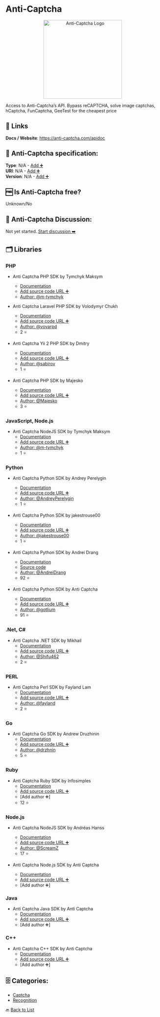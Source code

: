# Anti-Captcha
<p align="center">
    <img width="256" src="https://raw.githubusercontent.com/apis-list/apis-list/main/apis/anti-captcha/logo_256x256.png" alt="Anti-Captcha Logo"/>
</p>
Access to Anti-Captcha’s API. Bypass reCAPTCHA, solve image captchas, hCaptcha, FunCaptcha, GeeTest for the cheapest price

##  🔗 Links
**Docs / Website**: https://anti-captcha.com/apidoc

## 🧬 Anti-Captcha specification:
**Type**: N/A - [Add ➕](https://github.com/apis-list/apis-list/edit/main/apis-list.yaml)  
**URI**: N/A - [Add ➕](https://github.com/apis-list/apis-list/edit/main/apis-list.yaml)  
**Version**: N/A - [Add ➕](https://github.com/apis-list/apis-list/edit/main/apis-list.yaml)

## 🆓 Is Anti-Captcha free?
 Unknown/No 

## 💬 Anti-Captcha Discussion:
Not yet started. [Start discussion ➡️](https://github.com/apis-list/apis-list/discussions/new)

## 🗂️ Libraries
### PHP
- Anti Captcha PHP SDK by Tymchyk Maksym
    - [Documentation](https://github.com/m-tymchyk/php-anticaptcha-v2)
    - [Add source code URL ➕]()
    - [Author: @m-tymchyk](https://github.com/m-tymchyk)

- Anti Captcha Laravel PHP SDK by Volodymyr Chukh
    - [Documentation](https://github.com/vovarpd/laravel-anticaptcha)
    - [Add source code URL ➕]()
    - [Author: @vovarpd](https://github.com/vovarpd)
    - 2 ⭐

- Anti Captcha Yii 2 PHP SDK by Dmitry
    - [Documentation](https://github.com/sabirov/yii2-AntiCaptcha)
    - [Add source code URL ➕]()
    - [Author: @sabirov](https://github.com/sabirov)
    - 1 ⭐

- Anti Captcha PHP SDK by Majesko
    - [Documentation](https://github.com/Majesko/anti-captcha)
    - [Add source code URL ➕]()
    - [Author: @Majesko](https://github.com/Majesko)
    - 3 ⭐

### JavaScript, Node.js
- Anti Captcha NodeJS SDK by Tymchyk Maksym
    - [Documentation](https://github.com/m-tymchyk/resolve-anticaptcha)
    - [Add source code URL ➕]()
    - [Author: @m-tymchyk](https://github.com/m-tymchyk)
    - 1 ⭐

### Python
- Anti Captcha Python SDK by Andrey Perelygin
    - [Documentation](https://github.com/AndreyPerelygin/anticaptcha)
    - [Add source code URL ➕]()
    - [Author: @AndreyPerelygin](https://github.com/AndreyPerelygin)
    - 1 ⭐

- Anti Captcha Python SDK by jakestrouse00
    - [Documentation](https://github.com/jakestrouse00/AntiCaptcha-python-wrapper)
    - [Add source code URL ➕]()
    - [Author: @jakestrouse00](https://github.com/jakestrouse00)
    - 1 ⭐

- Anti Captcha Python SDK by Andrei Drang
    - [Documentation](https://github.com/AndreiDrang/python3-anticaptcha)
    - [Source code](https://pypi.org/project/python3-anticaptcha/1.2.5/)
    - [Author: @AndreiDrang](https://github.com/AndreiDrang)
    - 92 ⭐

- Anti Captcha Python SDK by Anti Captcha
    - [Documentation](https://github.com/gotlium/antigate/tree/master/docs)
    - [Add source code URL ➕]()
    - [Author: @gotlium](https://github.com/gotlium)
    - 91 ⭐

### .Net, C#
- Anti Captcha .NET SDK by Mikhail
    - [Documentation](https://github.com/Shifu462/AnticaptchaNet)
    - [Add source code URL ➕]()
    - [Author: @Shifu462](https://github.com/Shifu462)
    - 2 ⭐

### PERL
- Anti Captcha Perl SDK by Fayland Lam
    - [Documentation](https://github.com/fayland/perl-WebService-AntiCaptcha)
    - [Add source code URL ➕]()
    - [Author: @fayland](https://github.com/fayland)
    - 2 ⭐

### Go
- Anti Captcha Go SDK by Andrew Druzhinin
    - [Documentation](https://github.com/drzhnin/go-anti-captcha)
    - [Add source code URL ➕]()
    - [Author: @drzhnin](https://github.com/drzhnin)
    - 5 ⭐

### Ruby
- Anti Captcha Ruby SDK by Infosimples
    - [Documentation](https://github.com/infosimples/anti_captcha)
    - [Add source code URL ➕]()
    - [Add author ➕]
    - 12 ⭐

### Node.js
- Anti Captcha NodeJS SDK by Andréas Hanss
    - [Documentation](https://github.com/ScreamZ/anti-captcha)
    - [Add source code URL ➕]()
    - [Author: @ScreamZ](https://github.com/ScreamZ)
    - 17 ⭐

- Anti Captcha Node.js SDK by Anti Captcha
    - [Documentation](https://www.npmjs.com/package/antigate)
    - [Add source code URL ➕]()
    - [Add author ➕]

### Java
- Anti Captcha Java SDK by Anti Captcha
    - [Documentation](https://code.google.com/archive/p/java-antigate/)
    - [Add source code URL ➕]()
    - [Add author ➕]

### C++
- Anti Captcha C++ SDK by Anti Captcha
    - [Documentation](https://anti-captcha.com/apidoc)
    - [Add source code URL ➕]()
    - [Add author ➕]


## 🗄️ Categories:
- [Captcha](https://github.com/apis-list/apis-list#captcha-)
- [Recognition](https://github.com/apis-list/apis-list#recognition-)

🔙  [Back to List](https://github.com/apis-list/apis-list)
